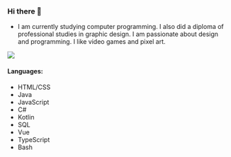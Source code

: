 ### Hi there 👋

- I am currently studying computer programming. I also did a diploma of professional studies in graphic design. I am passionate about design and programming. I like video games and pixel art.

<img align="center"  src="https://github-readme-stats.vercel.app/api?username=fiascko&theme=dark&show_icons=true)](https://github.com/fiascko/github-readme-stats">

#### Languages:
- HTML/CSS
- Java
- JavaScript
- C#
- Kotlin
- SQL
- Vue
- TypeScript
- Bash

